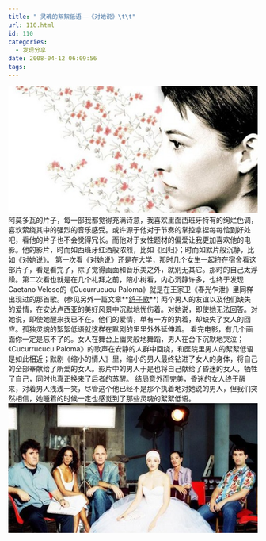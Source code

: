 ```yaml
---
title: " 灵魂的絮絮低语——《对她说》\t\t"
url: 110.html
id: 110
categories:
  - 发现分享
date: 2008-04-12 06:09:56
tags:
---
```


![talktoher](../../images//2008/04/talktoher2.jpg) 阿莫多瓦的片子，每一部我都觉得充满诗意，我喜欢里面西班牙特有的绚烂色调，喜欢萦绕其中的强烈的音乐感受。或许源于他对于节奏的掌控拿捏每每恰到好处吧，看他的片子也不会觉得冗长。而他对于女性题材的偏爱让我更加喜欢他的电影。他的影片，时而如西班牙红酒般浓烈，比如《回归》；时而如默片般沉静，比如《对她说》。 第一次看《对她说》还是在大学，那时几个女生一起挤在宿舍看这部片子，看是看完了，除了觉得画面和音乐美之外，就别无其它。那时的自己太浮躁。第二次看也就是在几个礼拜之前，陪小树看，内心沉静许多，也终于发现Caetano Veloso的《Cucurrucucu Paloma》就是在王家卫《春光乍泄》里同样出现过的那首歌。(参见另外一篇文章**[鸽子歌](http://www.coletree.com/weblog/?p=62)**) 两个男人的友谊以及他们缺失的爱情，在安达卢西亚的美好风景中沉默地忧伤着。对她说，即使她无法回答。对她说，即使她醒来我已不在。他们的爱情，单有一方的执着，却缺失了女人的回应。孤独灵魂的絮絮低语就这样在默剧的里里外外延伸着。 看完电影，有几个画面你一定是忘不了的。女人在舞台上幽灵般地舞蹈，男人在台下沉默地哭泣；《Cucurrucucu Paloma》的歌声在安静的人群中回绕，和医院里男人的絮絮低语是如此相近；默剧《缩小的情人》里，缩小的男人最终钻进了女人的身体，将自己的全部奉献给了所爱的女人。影片中的男人于是也将自己献给了昏迷的女人，牺牲了自己，同时也真正换来了后者的苏醒。 结局意外而完美，昏迷的女人终于醒来，对着男人浅浅一笑，尽管这个他已经不是那个执着地对她说的男人，但我们突然相信，她睡着的时候一定也感觉到了那些灵魂的絮絮低语。 ![对她说](../../images//2008/04/talktoher.jpg)